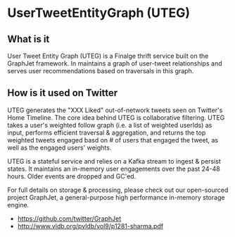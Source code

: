# UserTweetEntityGraph (UTEG)

## What is it
User Tweet Entity Graph (UTEG) is a Finalge thrift service built on the GraphJet framework. In maintains a graph of user-tweet relationships and serves user recommendations based on traversals in this graph.

## How is it used on Twitter
UTEG generates the "XXX Liked" out-of-network tweets seen on Twitter's Home Timeline.
The core idea behind UTEG is collaborative filtering. UTEG takes a user's weighted follow graph (i.e. a list of weighted userIds) as input, 
performs efficient traversal & aggregation, and returns the top weighted tweets engaged basd on # of users that engaged the tweet, as well as 
the engaged users' weights.

UTEG is a stateful service and relies on a Kafka stream to ingest & persist states. It maintains an in-memory user engagements over the past 
24-48 hours. Older events are dropped and GC'ed. 

For full details on storage & processing, please check out our open-sourced project GraphJet, a general-purpose high performance in-memory storage engine.
- https://github.com/twitter/GraphJet
- http://www.vldb.org/pvldb/vol9/p1281-sharma.pdf
